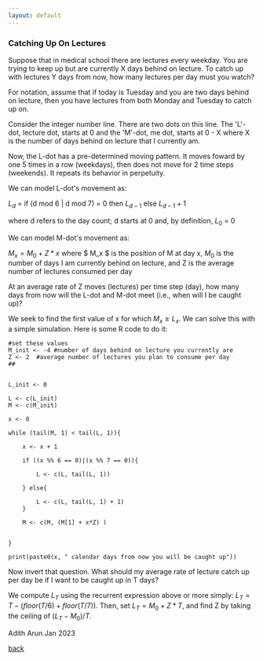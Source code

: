 ```yaml
---
layout: default
---
```



### Catching Up On Lectures

Suppose that in medical school there are lectures every weekday. You are trying to keep up but are currently X days behind on lecture. To catch up with lectures Y days from now, how many lectures per day must you watch?

For notation, assume that if today is Tuesday and you are two days behind on lecture, then you have lectures from both Monday and Tuesday to catch up on. 

Consider the integer number line. There are two dots on this line. The 'L'-dot, lecture dot, starts at 0 and the 'M'-dot, me dot, starts at 0 - X where X is the number of days behind on lecture that I currently am. 

Now, the L-dot has a pre-determined moving pattern. It moves foward by one 5 times in a row (weekdays), then does not move for 2 time steps (weekends). It repeats its behavior in perpetuity.

We can model L-dot's movement as: 
	
$L_{d}$ = if (d mod 6 | d mod 7) = 0 then $L_{d-1}$ else $L_{d-1} + 1$ 

where d refers to the day count; d starts at 0 and, by definition, $L_{0}$ = 0 

We can model M-dot's movement as: 
	
$M_x = M_0 + Z * x$ where $ M_x $ is the position of M at day x, $M_0$ is the number of days I am currently behind on lecture, and Z is the average number of lectures consumed per day


At an average rate of Z moves (lectures) per time step (day), how many days from now will the L-dot and M-dot meet (i.e., when will I be caught up)?

We seek to find the first value of x for which $M_x \geq L_x$. We can solve this with a simple simulation. Here is some R code to do it:  

	#set these values
	M_init <- -4 #number of days behind on lecture you currently are 
	Z <- 2  #average number of lectures you plan to consume per day
	##


	L_init <- 0

	L <- c(L_init)
	M <- c(M_init)

	x <- 0

	while (tail(M, 1) < tail(L, 1)){

		x <- x + 1
		
		if ((x %% 6 == 0)|(x %% 7 == 0)){

			L <- c(L, tail(L, 1))

		} else{

			L <- c(L, tail(L, 1) + 1)
		}

		M <- c(M, (M[1] + x*Z) )


	}

	print(paste0(x, " calendar days from now you will be caught up"))


Now invert that question. What should my average rate of lecture catch up per day be if I want to be caught up in T days?

We compute $L_T$ using the recurrent expression above or more simply: $L_T = T - (floor(T / 6) + floor(T / 7))$. Then, set $L_T = M_0 + Z * T$, and find Z by taking the ceiling of $(L_T - M_0)/T$. 


Adith Arun
Jan 2023

[back](./)






